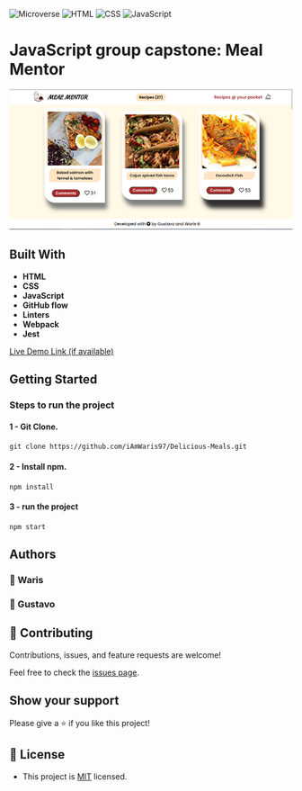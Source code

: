 ![Microverse](https://img.shields.io/badge/Microverse-blueviolet) ![HTML](https://img.shields.io/badge/-HTML-orange) ![CSS](https://img.shields.io/badge/-CSS-blue) ![JavaScript](https://img.shields.io/badge/-JavaScript-yellow)

# JavaScript group capstone: Meal Mentor

![Project Screenshot](./snapshot.PNG "Meal Mentor")

## Built With

- **HTML**
- **CSS**
- **JavaScript**
- **GitHub flow**
- **Linters**
- **Webpack**
- **Jest**

[Live Demo Link (if available)](https://iamwaris97.github.io/Delicious-Meals/)

## Getting Started

### Steps to run the project

#### 1 - Git Clone.

```
git clone https://github.com/iAmWaris97/Delicious-Meals.git
```
#### 2 - Install npm.

```
npm install
```

#### 3 - run the project

```
npm start
```

## Authors 
### 👤 Waris
### 👤 Gustavo

## 🤝 Contributing

Contributions, issues, and feature requests are welcome!

Feel free to check the [issues page](../../issues/).

## Show your support

Please give a ⭐️ if you like this project!

## 📝 License
- This project is [MIT](./LICENSE) licensed.
